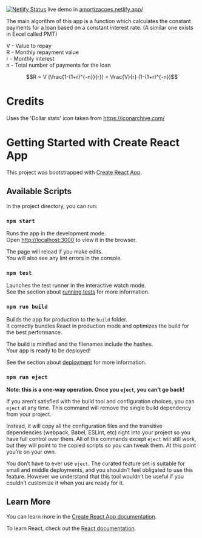 [![Netlify Status](https://api.netlify.com/api/v1/badges/1e239477-3dec-435b-96f6-17fa7781175d/deploy-status)](https://app.netlify.com/sites/amortizacoes/deploys) live demo in [amortizacoes.netlify.app/](https://amortizacoes.netlify.app/)

The main algorithm of this app is a function which calculates the constant payments for a loan based on a constant interest rate. (A similar one exists in Excel called PMT)

V - Value to repay  
R - Monthly repayment value  
r - Monthly interest  
n - Total number of payments for the loan  

$$R = V (\frac{1-(1+r)^{-n}}{r}) = \frac{V}{r} (1-(1+r)^{-n})$$

# Credits
Uses the 'Dollar stats' icon taken from https://iconarchive.com/

# Getting Started with Create React App

This project was bootstrapped with [Create React App](https://github.com/facebook/create-react-app).

## Available Scripts

In the project directory, you can run:

### `npm start`

Runs the app in the development mode.\
Open [http://localhost:3000](http://localhost:3000) to view it in the browser.

The page will reload if you make edits.\
You will also see any lint errors in the console.

### `npm test`

Launches the test runner in the interactive watch mode.\
See the section about [running tests](https://facebook.github.io/create-react-app/docs/running-tests) for more information.

### `npm run build`

Builds the app for production to the `build` folder.\
It correctly bundles React in production mode and optimizes the build for the best performance.

The build is minified and the filenames include the hashes.\
Your app is ready to be deployed!

See the section about [deployment](https://facebook.github.io/create-react-app/docs/deployment) for more information.

### `npm run eject`

**Note: this is a one-way operation. Once you `eject`, you can’t go back!**

If you aren’t satisfied with the build tool and configuration choices, you can `eject` at any time. This command will remove the single build dependency from your project.

Instead, it will copy all the configuration files and the transitive dependencies (webpack, Babel, ESLint, etc) right into your project so you have full control over them. All of the commands except `eject` will still work, but they will point to the copied scripts so you can tweak them. At this point you’re on your own.

You don’t have to ever use `eject`. The curated feature set is suitable for small and middle deployments, and you shouldn’t feel obligated to use this feature. However we understand that this tool wouldn’t be useful if you couldn’t customize it when you are ready for it.

## Learn More

You can learn more in the [Create React App documentation](https://facebook.github.io/create-react-app/docs/getting-started).

To learn React, check out the [React documentation](https://reactjs.org/).

